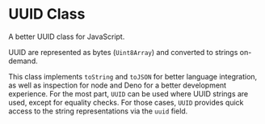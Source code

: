 # UUID Class

A better UUID class for JavaScript.

UUID are represented as bytes (`Uint8Array`) and converted to strings on-demand.

This class implements `toString` and `toJSON` for better language integration,
as well as inspection for node and Deno for a better development experience.
For the most part, `UUID` can be used where  UUID strings are used,
except for equality checks. For those cases, `UUID` provides quick access 
to the string representations via the `uuid` field.
